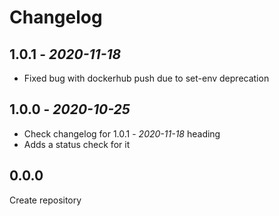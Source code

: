 # Changelog

## 1.0.1 - *2020-11-18*

- Fixed bug with dockerhub push due to set-env deprecation

## 1.0.0 - *2020-10-25*

- Check changelog for 1.0.1 - *2020-11-18* heading
- Adds a status check for it

## 0.0.0

Create repository
